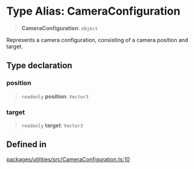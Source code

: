 # Type Alias: CameraConfiguration

> **CameraConfiguration**: `object`

Represents a camera configuration, consisting of a camera position and target.

## Type declaration

### position

> `readonly` **position**: `Vector3`

### target

> `readonly` **target**: `Vector3`

## Defined in

[packages/utilities/src/CameraConfiguration.ts:10](https://github.com/cognitedata/reveal/blob/3aaed3491dba3f4ba9ecd87f495d35383cc73a1d/viewer/packages/utilities/src/CameraConfiguration.ts#L10)
